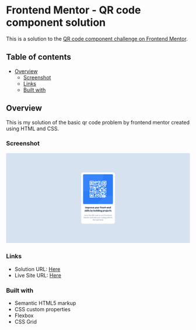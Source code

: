 # Frontend Mentor - QR code component solution

This is a solution to the [QR code component challenge on Frontend Mentor](https://www.frontendmentor.io/challenges/qr-code-component-iux_sIO_H).
## Table of contents

- [Overview](#overview)
  - [Screenshot](#screenshot)
  - [Links](#links)
  - [Built with](#built-with)

## Overview
This is my solution of the basic qr code problem by frontend mentor created using HTML and CSS.
### Screenshot

![](./screenshot.png)

### Links

- Solution URL: [Here](https://your-solution-url.com)
- Live Site URL: [Here](https://devashishchakraborty.github.io/qr-code-component)

### Built with
- Semantic HTML5 markup
- CSS custom properties
- Flexbox
- CSS Grid
